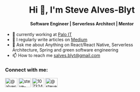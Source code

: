 <h1 align="center">Hi 👋, I'm Steve Alves-Blyt</h1>
<h4 align="center">Software Engineer | Serverless Architect | Mentor </h3>


- 🔭 currently working at [Palo IT](https://www.palo-it.com/)
- 📝 I regularly write articles on [Medium](https://medium.com/@steve.alves2)
- 💬 Ask me about Anything on React/React Native, Serverless Architecture, Spring and green software engineering
- 📫 How to reach me salves.blyt@gmail.com

<h3 align="left">Connect with me:</h3>
<p align="left">
<a href="https://twitter.com/@alvesblyt" target="blank"><img align="center" src="https://raw.githubusercontent.com/rahuldkjain/github-profile-readme-generator/master/src/images/icons/Social/twitter.svg" alt="@alvesblyt" height="30" width="40" /></a>
<a href="https://linkedin.com/in/steve-alves-19684160" target="blank"><img align="center" src="https://raw.githubusercontent.com/rahuldkjain/github-profile-readme-generator/master/src/images/icons/Social/linked-in-alt.svg" alt="steve-alves-19684160" height="30" width="40" /></a>
<a href="https://stackoverflow.com/users/10732435" target="blank"><img align="center" src="https://raw.githubusercontent.com/rahuldkjain/github-profile-readme-generator/master/src/images/icons/Social/stack-overflow.svg" alt="10732435" height="30" width="40" /></a>
<a href="https://medium.com/@steve.alves2" target="blank"><img align="center" src="https://raw.githubusercontent.com/rahuldkjain/github-profile-readme-generator/master/src/images/icons/Social/medium.svg" alt="@steve.alves2" height="30" width="40" /></a>
</p>
